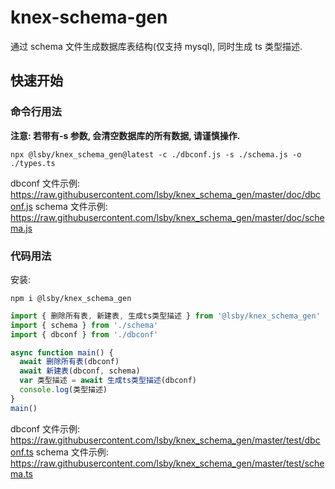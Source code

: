 # knex-schema-gen

通过 schema 文件生成数据库表结构(仅支持 mysql), 同时生成 ts 类型描述.

## 快速开始

### 命令行用法

**注意: 若带有-s 参数, 会清空数据库的所有数据, 请谨慎操作.**

```shell
npx @lsby/knex_schema_gen@latest -c ./dbconf.js -s ./schema.js -o ./types.ts
```

dbconf 文件示例: https://raw.githubusercontent.com/lsby/knex_schema_gen/master/doc/dbconf.js
schema 文件示例: https://raw.githubusercontent.com/lsby/knex_schema_gen/master/doc/schema.js

### 代码用法

安装:

```shell
npm i @lsby/knex_schema_gen
```

```typescript
import { 删除所有表, 新建表, 生成ts类型描述 } from '@lsby/knex_schema_gen'
import { schema } from './schema'
import { dbconf } from './dbconf'

async function main() {
  await 删除所有表(dbconf)
  await 新建表(dbconf, schema)
  var 类型描述 = await 生成ts类型描述(dbconf)
  console.log(类型描述)
}
main()
```

dbconf 文件示例: https://raw.githubusercontent.com/lsby/knex_schema_gen/master/test/dbconf.ts
schema 文件示例: https://raw.githubusercontent.com/lsby/knex_schema_gen/master/test/schema.ts
